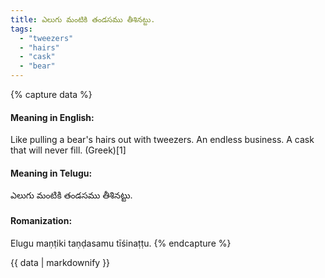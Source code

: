 ```yaml
---
title: ఎలుగు మంటికి తండసము తీశినట్టు.
tags:
  - "tweezers"
  - "hairs"
  - "cask"
  - "bear"
---
```


{% capture data %}
#### Meaning in English:
Like pulling a bear's hairs out with tweezers.
An endless business.
A cask that will never fill. (Greek)[1]

#### Meaning in Telugu:
ఎలుగు మంటికి తండసము తీశినట్టు.

#### Romanization:
Elugu maṇṭiki taṇḍasamu tīśinaṭṭu.
{% endcapture %}

{{ data | markdownify }}

